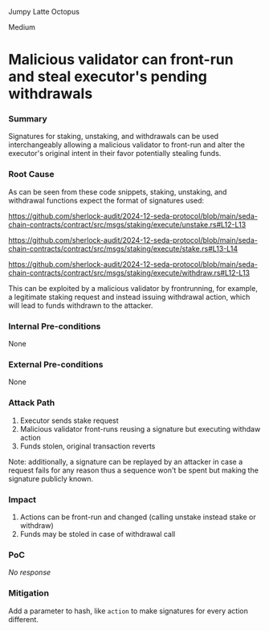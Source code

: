 Jumpy Latte Octopus

Medium

# Malicious validator can front-run and steal executor's pending withdrawals

### Summary

Signatures for staking, unstaking, and withdrawals can be used interchangeably allowing a malicious validator to front-run and alter the executor's original intent in their favor potentially stealing funds.

### Root Cause

As can be seen from these code snippets, staking, unstaking, and withdrawal functions expect the format of signatures used:

https://github.com/sherlock-audit/2024-12-seda-protocol/blob/main/seda-chain-contracts/contract/src/msgs/staking/execute/unstake.rs#L12-L13

https://github.com/sherlock-audit/2024-12-seda-protocol/blob/main/seda-chain-contracts/contract/src/msgs/staking/execute/stake.rs#L13-L14

https://github.com/sherlock-audit/2024-12-seda-protocol/blob/main/seda-chain-contracts/contract/src/msgs/staking/execute/withdraw.rs#L12-L13

This can be exploited by a malicious validator by frontrunning, for example, a legitimate staking request and instead issuing withdrawal action, which will lead to funds withdrawn to the attacker.


### Internal Pre-conditions

None

### External Pre-conditions

None

### Attack Path

1. Executor sends stake request
2. Malicious validator front-runs reusing a signature but executing withdaw action
3. Funds stolen, original transaction reverts

Note: additionally, a signature can be replayed by an attacker in case a request fails for any reason thus a sequence won't be spent but making the signature publicly known.

### Impact

1. Actions can be front-run and changed (calling unstake instead stake or withdraw)
2. Funds may be stoled in case of withdrawal call

### PoC

_No response_

### Mitigation

Add a parameter to hash, like `action` to make signatures for every action different.